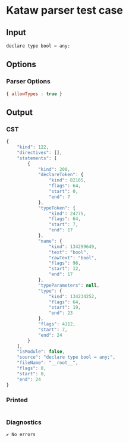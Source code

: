 # Kataw parser test case

## Input

`````js
declare type bool = any;
`````

## Options

### Parser Options

`````js
{ allowTypes : true }
`````

## Output

### CST

```javascript
{
    "kind": 122,
    "directives": [],
    "statements": [
        {
            "kind": 200,
            "declareToken": {
                "kind": 82165,
                "flags": 64,
                "start": 0,
                "end": 7
            },
            "typeToken": {
                "kind": 24775,
                "flags": 64,
                "start": 7,
                "end": 17
            },
            "name": {
                "kind": 134299649,
                "text": "bool",
                "rawText": "bool",
                "flags": 96,
                "start": 12,
                "end": 17
            },
            "typeParameters": null,
            "type": {
                "kind": 134234252,
                "flags": 64,
                "start": 19,
                "end": 23
            },
            "flags": 4112,
            "start": 7,
            "end": 24
        }
    ],
    "isModule": false,
    "source": "declare type bool = any;",
    "fileName": "__root__",
    "flags": 0,
    "start": 0,
    "end": 24
}
```

### Printed

```javascript


```

### Diagnostics

```javascript
✔ No errors
```

